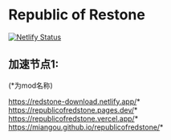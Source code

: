 # Republic of Restone
[![Netlify Status](https://api.netlify.com/api/v1/badges/f8de803f-e1d0-4d31-99f5-deb43c320a5c/deploy-status)](https://app.netlify.com/sites/redstone-download/deploys)
## 加速节点1:

(*为mod名称)

https://redstone-download.netlify.app/* 
https://republicofredstone.pages.dev/*
https://republicofredstone.vercel.app/*
https://miangou.github.io/republicofredstone/*